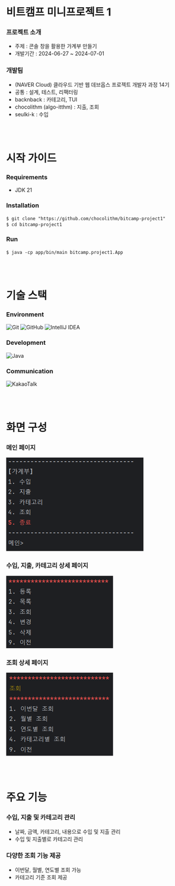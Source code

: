 # 비트캠프 미니프로젝트 1

### 프로젝트 소개
- 주제 : 콘솔 창을 활용한 가계부 만들기
- 개발기간 : 2024-06-27 ~ 2024-07-01

### 개발팀
- (NAVER Cloud) 클라우드 기반 웹 데브옵스 프로젝트 개발자 과정 14기
- 공통 : 설계, 테스트, 리팩터링
- backnback : 카테고리, TUI
- chocolithm (algo-itthm) : 지출, 조회
- seulki-k : 수입

<!-- 
  프로젝트 로고, 배포 주소
https://velog.io/@luna7182/%EB%B0%B1%EC%97%94%EB%93%9C-%ED%94%84%EB%A1%9C%EC%A0%9D%ED%8A%B8-README-%EC%93%B0%EB%8A%94-%EB%B2%95
 -->


<br><br>
# 시작 가이드

### Requirements
- JDK 21

### Installation
```
$ git clone "https://github.com/chocolithm/bitcamp-project1"
$ cd bitcamp-project1
```

### Run
```
$ java -cp app/bin/main bitcamp.project1.App
```

<!-- Backend, Frontend -->



<br><br>
# 기술 스택
<!-- https://github.com/Ileriayo/markdown-badges?tab=readme-ov-file#badges -->

### Environment
![Git](https://img.shields.io/badge/git-%23F05033.svg?style=for-the-badge&logo=git&logoColor=white)
![GitHub](https://img.shields.io/badge/github-%23121011.svg?style=for-the-badge&logo=github&logoColor=white)
![IntelliJ IDEA](https://img.shields.io/badge/IntelliJIDEA-000000.svg?style=for-the-badge&logo=intellij-idea&logoColor=white)

### Development
![Java](https://img.shields.io/badge/java-%23ED8B00.svg?style=for-the-badge&logo=openjdk&logoColor=white)

### Communication
![KakaoTalk](https://img.shields.io/badge/kakaotalk-ffcd00.svg?style=for-the-badge&logo=kakaotalk&logoColor=000000)
<!-- 상황에 따라 config, test, deploy 등 추가 -->


<br><br>
# 화면 구성

### 메인 페이지
![img.png](README_images/main.png)

### 수입, 지출, 카테고리 상세 페이지
![img_1.png](README_images/IncomeExpenseCategory.png)

### 조회 상세 페이지
![img_2.png](README_images/statistics.png)


<br><br>
# 주요 기능

### 수입, 지출 및 카테고리 관리
- 날짜, 금액, 카테고리, 내용으로 수입 및 지출 관리
- 수입 및 지출별로 카테고리 관리

### 다양한 조회 기능 제공
- 이번달, 월별, 연도별 조회 가능
- 카테고리 기준 조회 제공

<!-- 아키텍쳐 구조, 개발 일지, 회고 블로그 링크 -->